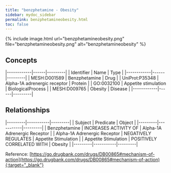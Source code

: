 ```yaml
---
title: "benzphetamine - Obesity"
sidebar: mydoc_sidebar
permalink: benzphetamineobesity.html
toc: false 
---
```


{% include image.html url="benzphetamineobesity.png" file="benzphetamineobesity.png" alt="benzphetamineobesity" %}

## Concepts

|------------|------|---------|
| Identifier | Name | Type    |
|------------|------|---------|
| MESH:D001589 | Benzphetamine | Drug |
| UniProt:P35348 | Alpha-1A adrenergic receptor | Protein |
| GO:0032100 | Appetite stimulation | BiologicalProcess |
| MESH:D009765 | Obesity | Disease |
|------------|------|---------|

## Relationships

|---------|-----------|---------|
| Subject | Predicate | Object  |
|---------|-----------|---------|
| Benzphetamine | INCREASES ACTIVITY OF | Alpha-1A Adrenergic Receptor |
| Alpha-1A Adrenergic Receptor | NEGATIVELY REGULATES | Appetite Stimulation |
| Appetite Stimulation | POSITIVELY CORRELATED WITH | Obesity |
|---------|-----------|---------|

Reference: [https://go.drugbank.com/drugs/DB00865#mechanism-of-action](https://go.drugbank.com/drugs/DB00865#mechanism-of-action){:target="_blank"}